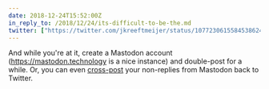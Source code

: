 ```yaml
---
date: 2018-12-24T15:52:00Z
in_reply_to: /2018/12/24/its-difficult-to-be-the.md
twitter: ["https://twitter.com/jkreeftmeijer/status/1077230615584538624"]
---
```

And while you're at it, create a Mastodon account (<https://mastodon.technology> is a nice instance) and double-post for a while. Or, you can even [cross-post](https://crossposter.masto.donte.com.br) your non-replies from Mastodon back to Twitter.
